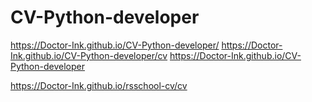 # CV-Python-developer
https://Doctor-Ink.github.io/CV-Python-developer/
https://Doctor-Ink.github.io/CV-Python-developer/cv
https://Doctor-Ink.github.io/CV-Python-developer

https://Doctor-Ink.github.io/rsschool-cv/cv

